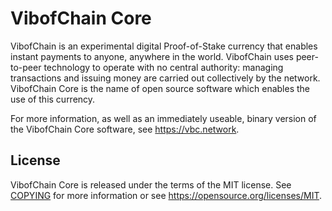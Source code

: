 VibofChain Core
=====================================

VibofChain is an experimental digital Proof-of-Stake currency that enables instant payments to
anyone, anywhere in the world. VibofChain uses peer-to-peer technology to operate
with no central authority: managing transactions and issuing money are carried
out collectively by the network. VibofChain Core is the name of open source
software which enables the use of this currency.

For more information, as well as an immediately useable, binary version of
the VibofChain Core software, see https://vbc.network.

License
-------

VibofChain Core is released under the terms of the MIT license. See [COPYING](COPYING) for more
information or see https://opensource.org/licenses/MIT.
